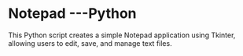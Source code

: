 # Notepad ---Python
This Python script creates a simple Notepad application using Tkinter, allowing users to edit, save, and manage text files.
